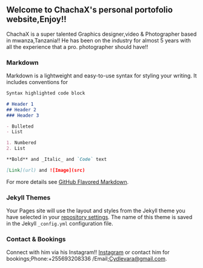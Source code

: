 ## Welcome to ChachaX's personal portofolio website,Enjoy!!

ChachaX is a super talented Graphics designer,video & Photographer based in mwanza,Tanzania!!
He has been on the industry for almost 5 years with all the experience that a pro. photographer should have!!

### Markdown

Markdown is a lightweight and easy-to-use syntax for styling your writing. It includes conventions for

```markdown
Syntax highlighted code block

# Header 1
## Header 2
### Header 3

- Bulleted
- List

1. Numbered
2. List

**Bold** and _Italic_ and `Code` text

[Link](url) and ![Image](src)
```

For more details see [GitHub Flavored Markdown](https://guides.github.com/features/mastering-markdown/).

### Jekyll Themes

Your Pages site will use the layout and styles from the Jekyll theme you have selected in your [repository settings](https://github.com/LifeOfChachaX/LifeOfChachaX/settings). The name of this theme is saved in the Jekyll `_config.yml` configuration file.

### Contact & Bookings

Connect with him via his Instagram!!  [Instagram](https://instagram.com/lifeofchachax_) or contact him for bookings;Phone:+255693208336 /Email;Cydlevara@gmail.com.
